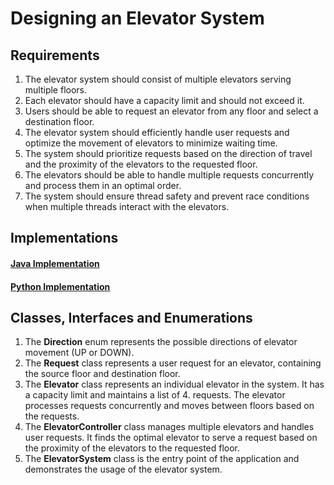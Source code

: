 # Designing an Elevator System

## Requirements
1. The elevator system should consist of multiple elevators serving multiple floors.
2. Each elevator should have a capacity limit and should not exceed it.
3. Users should be able to request an elevator from any floor and select a destination floor.
4. The elevator system should efficiently handle user requests and optimize the movement of elevators to minimize waiting time.
5. The system should prioritize requests based on the direction of travel and the proximity of the elevators to the requested floor.
6. The elevators should be able to handle multiple requests concurrently and process them in an optimal order.
7. The system should ensure thread safety and prevent race conditions when multiple threads interact with the elevators.

## Implementations
#### [Java Implementation](../solutions/java/src/elevatorsystem/) 
#### [Python Implementation](../solutions/python/elevatorsystem/)

## Classes, Interfaces and Enumerations
1. The **Direction** enum represents the possible directions of elevator movement (UP or DOWN).
2. The **Request** class represents a user request for an elevator, containing the source floor and destination floor.
3. The **Elevator** class represents an individual elevator in the system. It has a capacity limit and maintains a list of 4. requests. The elevator processes requests concurrently and moves between floors based on the requests.
4. The **ElevatorController** class manages multiple elevators and handles user requests. It finds the optimal elevator to serve a request based on the proximity of the elevators to the requested floor.
5. The **ElevatorSystem** class is the entry point of the application and demonstrates the usage of the elevator system.